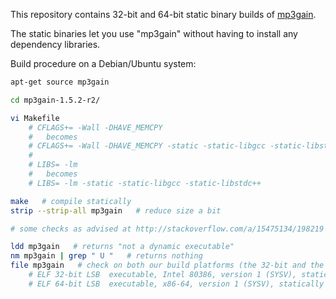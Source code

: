 This repository contains 32-bit and 64-bit static binary builds of [mp3gain](http://mp3gain.sourceforge.net/).

The static binaries let you use "mp3gain" without having to install any dependency libraries.

Build procedure on a Debian/Ubuntu system:

```Bash
apt-get source mp3gain

cd mp3gain-1.5.2-r2/

vi Makefile
	# CFLAGS+= -Wall -DHAVE_MEMCPY
	#   becomes
	# CFLAGS+= -Wall -DHAVE_MEMCPY -static -static-libgcc -static-libstdc++
	#
	# LIBS= -lm
	#   becomes
	# LIBS= -lm -static -static-libgcc -static-libstdc++

make   # compile statically
strip --strip-all mp3gain   # reduce size a bit

# some checks as advised at http://stackoverflow.com/a/15475134/198219

ldd mp3gain   # returns "not a dynamic executable"
nm mp3gain | grep " U "   # returns nothing
file mp3gain   # check on both our build platforms (the 32-bit and the 64-bit one)
	# ELF 32-bit LSB  executable, Intel 80386, version 1 (SYSV), statically linked, for GNU/Linux 2.6.24
	# ELF 64-bit LSB  executable, x86-64, version 1 (SYSV), statically linked, for GNU/Linux 2.6.24
```
